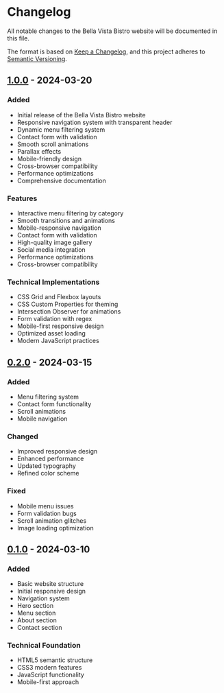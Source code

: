 # Changelog

All notable changes to the Bella Vista Bistro website will be documented in this file.

The format is based on [Keep a Changelog](https://keepachangelog.com/en/1.0.0/),
and this project adheres to [Semantic Versioning](https://semver.org/spec/v2.0.0.html).

## [1.0.0] - 2024-03-20

### Added

- Initial release of the Bella Vista Bistro website
- Responsive navigation system with transparent header
- Dynamic menu filtering system
- Contact form with validation
- Smooth scroll animations
- Parallax effects
- Mobile-friendly design
- Cross-browser compatibility
- Performance optimizations
- Comprehensive documentation

### Features

- Interactive menu filtering by category
- Smooth transitions and animations
- Mobile-responsive navigation
- Contact form with validation
- High-quality image gallery
- Social media integration
- Performance optimizations
- Cross-browser compatibility

### Technical Implementations

- CSS Grid and Flexbox layouts
- CSS Custom Properties for theming
- Intersection Observer for animations
- Form validation with regex
- Mobile-first responsive design
- Optimized asset loading
- Modern JavaScript practices

## [0.2.0] - 2024-03-15

### Added

- Menu filtering system
- Contact form functionality
- Scroll animations
- Mobile navigation

### Changed

- Improved responsive design
- Enhanced performance
- Updated typography
- Refined color scheme

### Fixed

- Mobile menu issues
- Form validation bugs
- Scroll animation glitches
- Image loading optimization

## [0.1.0] - 2024-03-10

### Added

- Basic website structure
- Initial responsive design
- Navigation system
- Hero section
- Menu section
- About section
- Contact section

### Technical Foundation

- HTML5 semantic structure
- CSS3 modern features
- JavaScript functionality
- Mobile-first approach

[1.0.0]: https://github.com/yourusername/bella-vista-bistro/releases/tag/v1.0.0
[0.2.0]: https://github.com/yourusername/bella-vista-bistro/releases/tag/v0.2.0
[0.1.0]: https://github.com/yourusername/bella-vista-bistro/releases/tag/v0.1.0
